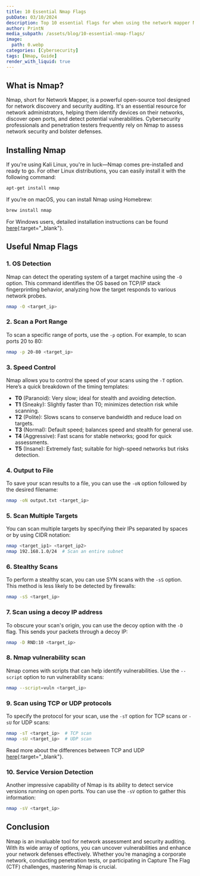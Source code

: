 ```yaml
---
title: 10 Essential Nmap Flags
pubDate: 03/10/2024
description: Top 10 essential flags for when using the network mapper Nmap.
author: PrintN
media_subpath: /assets/blog/10-essential-nmap-flags/
image:
  path: 0.webp
categories: [Cybersecurity]
tags: [Nmap, Guide]
render_with_liquid: true
--- 
```

## What is Nmap?
Nmap, short for Network Mapper, is a powerful open-source tool designed for network discovery and security auditing. It's an essential resource for network administrators, helping them identify devices on their networks, discover open ports, and detect potential vulnerabilities. Cybersecurity professionals and penetration testers frequently rely on Nmap to assess network security and bolster defenses.

## Installing Nmap
If you're using Kali Linux, you're in luck—Nmap comes pre-installed and ready to go. For other Linux distributions, you can easily install it with the following command:
```bash
apt-get install nmap
```
If you’re on macOS, you can install Nmap using Homebrew:
```bash
brew install nmap
```
For Windows users, detailed installation instructions can be found [here](https://nmap.org/download.html#windows){:target="_blank"}.

## Useful Nmap Flags

### 1. OS Detection
Nmap can detect the operating system of a target machine using the ```-O``` option. This command identifies the OS based on TCP/IP stack fingerprinting behavior, analyzing how the target responds to various network probes.
```bash
nmap -O <target_ip>
```

### 2. Scan a Port Range
To scan a specific range of ports, use the ```-p``` option. For example, to scan ports 20 to 80:
```bash
nmap -p 20-80 <target_ip>
```

### 3. Speed Control
Nmap allows you to control the speed of your scans using the ```-T``` option. Here’s a quick breakdown of the timing templates:
- **T0** (Paranoid): Very slow; ideal for stealth and avoiding detection.
- **T1** (Sneaky): Slightly faster than T0; minimizes detection risk while scanning.
- **T2** (Polite): Slows scans to conserve bandwidth and reduce load on targets.
- **T3** (Normal): Default speed; balances speed and stealth for general use.
- **T4** (Aggressive): Fast scans for stable networks; good for quick assessments.
- **T5** (Insane): Extremely fast; suitable for high-speed networks but risks detection.

### 4. Output to File
To save your scan results to a file, you can use the ```-oN``` option followed by the desired filename:

```bash
nmap -oN output.txt <target_ip>
```

### 5. Scan Multiple Targets
You can scan multiple targets by specifying their IPs separated by spaces or by using CIDR notation:

```bash
nmap <target_ip1> <target_ip2>
nmap 192.168.1.0/24  # Scan an entire subnet
```

### 6. Stealthy Scans
To perform a stealthy scan, you can use SYN scans with the ```-sS``` option. This method is less likely to be detected by firewalls:

```bash
nmap -sS <target_ip>
```

### 7. Scan using a decoy IP address
To obscure your scan's origin, you can use the decoy option with the ```-D``` flag. This sends your packets through a decoy IP:

```bash
nmap -D RND:10 <target_ip>
```

### 8. Nmap vulnerability scan
Nmap comes with scripts that can help identify vulnerabilities. Use the ```--script``` option to run vulnerability scans:

```bash
nmap --script=vuln <target_ip>
```

### 9. Scan using TCP or UDP protocols
To specify the protocol for your scan, use the ```-sT``` option for TCP scans or ```-sU``` for UDP scans:
```bash
nmap -sT <target_ip>  # TCP scan
nmap -sU <target_ip>  # UDP scan
```
Read more about the differences between TCP and UDP [here](https://www.geeksforgeeks.org/differences-between-tcp-and-udp/){:target="_blank"}.

### 10. Service Version Detection
Another impressive capability of Nmap is its ability to detect service versions running on open ports. You can use the ```-sV``` option to gather this information:
```bash
nmap -sV <target_ip>
```

## Conclusion
Nmap is an invaluable tool for network assessment and security auditing. With its wide array of options, you can uncover vulnerabilities and enhance your network defenses effectively. Whether you’re managing a corporate network, conducting penetration tests, or participating in Capture The Flag (CTF) challenges, mastering Nmap is crucial.
